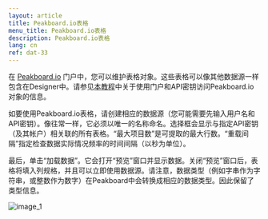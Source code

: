 ```yaml
---
layout: article
title: Peakboard.io表格
menu_title: Peakboard.io表格
description: Peakboard.io表格
lang: cn
ref: dat-33
---
```

在 [Peakboard.io](https://peakboard.io) 门户中，您可以维护表格对象。这些表格可以像其他数据源一样包含在Designer中。请参见[本教程](/data_sources/PeakboardIO/32-cn-intro-peakboard-io.html)中关于使用门户和API密钥访问Peakboard.io对象的信息。

如要使用Peakboard.io表格，请创建相应的数据源（您可能需要先输入用户名和API密钥）。像往常一样，它必须以唯一的名称命名。选择框会显示与指定API密钥（及其帐户）相关联的所有表格。“最大项目数”是可提取的最大行数。“重载间隔”指定检查数据实际情况频率的时间间隔（以秒为单位）。

最后，单击“加载数据”。它会打开“预览”窗口并显示数据。关闭“预览”窗口后，表格将填入列规格，并且可以立即使用数据源。请注意，数据类型（例如字串作为字符串，或整数作为数字）在Peakboard中会转换成相应的数据类型。因此保留了类型信息。

![image_1](/assets/images/peakboard-io/table/datasource_peakboardio_table_01.png)

